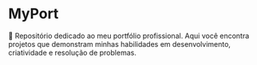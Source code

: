 # MyPort
🚀 Repositório dedicado ao meu portfólio profissional. Aqui você encontra projetos que demonstram minhas habilidades em desenvolvimento, criatividade e resolução de problemas.

